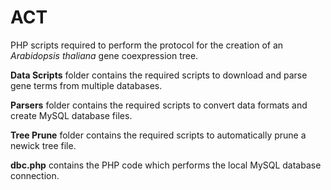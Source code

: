 # ACT
PHP scripts required to perform the protocol for the creation of an <i>Arabidopsis thaliana</i> gene coexpression tree.

**Data Scripts** folder contains the required scripts to download and parse gene terms from multiple databases.

**Parsers** folder contains the required scripts to convert data formats and create MySQL database files.

**Tree Prune** folder contains the required scripts to automatically prune a newick tree file.

**dbc.php** contains the PHP code which performs the local MySQL database connection.


